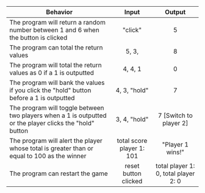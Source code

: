 | Behavior | Input | Output |
|----------|:-----:|:------:|
| The program will return a random number between 1 and 6 when the button is clicked | "click" | 5 |
| The program can total the return values | 5, 3, | 8 |
| The program will total the return values as 0 if a 1 is outputted | 4, 4, 1 | 0 |
| The program will bank the values if you click the "hold" button before a 1 is outputted | 4, 3, "hold" | 7 |
| The program will toggle between two players when a 1 is outputted or the player clicks the "hold" button | 3, 4, "hold" | 7 [Switch to player 2] |
| The program will alert the player whose total is greater than or equal to 100 as the winner | total score player 1: 101 | "Player 1 wins!" |
| The program can restart the game | reset button clicked | total player 1: 0, total player 2: 0 |
